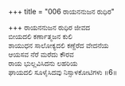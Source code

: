 +++
title = "006 ರಾಯನನುಜನ ರುಧಿರ"

+++
ರಾಯನನುಜನ ರುಧಿರ ಜೀವದ   
ಬೀಯದಲಿ ಕರ್ಣಾತ್ಮಜನ ಕುಲಿ   
ಶಾಯುಧನ ಸಾಲೋಕ್ಯದಲಿ ಕಣ್ದೆರೆದ ವೇದನೆಯ   
ಆಯಸವ ನೆರೆ ಮರೆದು ಕೌರವ   
ರಾಯ ಭುಲ್ಲವಿಸಿದನು ಲಹರಿಯ   
ಘಾಯದಲಿ ಸೂಳೈಸಿದವು ನಿಸ್ಸಾಳಕೋಟಿಗಳು       ॥6॥